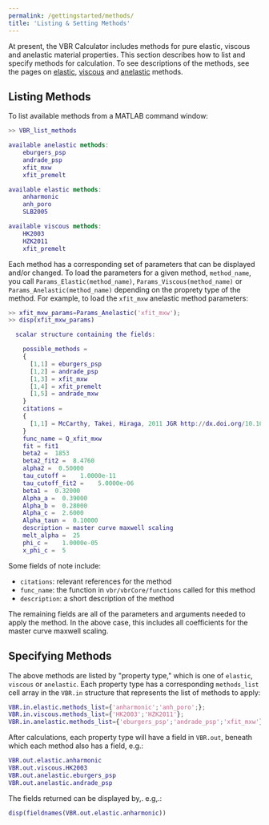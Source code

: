 ```yaml
---
permalink: /gettingstarted/methods/
title: 'Listing & Setting Methods'
---
```


At present, the VBR Calculator includes methods for pure elastic, viscous and anelastic material properties. This section describes how to list and specify methods for calculation. To see descriptions of the methods, see the pages on [elastic](), [viscous]() and [anelastic]() methods.

## Listing Methods

To list available methods from a MATLAB command window:

```matlab
>> VBR_list_methods

available anelastic methods:
    eburgers_psp
    andrade_psp
    xfit_mxw
    xfit_premelt

available elastic methods:
    anharmonic
    anh_poro
    SLB2005

available viscous methods:
    HK2003
    HZK2011
    xfit_premelt
```

Each method has a corresponding set of parameters that can be displayed and/or changed. To load the parameters for a given method, `method_name`, you call `Params_Elastic(method_name)`, `Params_Viscous(method_name)` or `Params_Anelastic(method_name)` depending on the proprety type of the method. For example, to load the `xfit_mxw` anelastic method parameters:

```matlab
>> xfit_mxw_params=Params_Anelastic('xfit_mxw');
>> disp(xfit_mxw_params)

  scalar structure containing the fields:

    possible_methods =
    {
      [1,1] = eburgers_psp
      [1,2] = andrade_psp
      [1,3] = xfit_mxw
      [1,4] = xfit_premelt
      [1,5] = andrade_mxw
    }
    citations =
    {
      [1,1] = McCarthy, Takei, Hiraga, 2011 JGR http://dx.doi.org/10.1029/2011JB008384
    }
    func_name = Q_xfit_mxw
    fit = fit1
    beta2 =  1853
    beta2_fit2 =  8.4760
    alpha2 =  0.50000
    tau_cutoff =    1.0000e-11
    tau_cutoff_fit2 =    5.0000e-06
    beta1 =  0.32000
    Alpha_a =  0.39000
    Alpha_b =  0.28000
    Alpha_c =  2.6000
    Alpha_taun =  0.10000
    description = master curve maxwell scaling
    melt_alpha =  25
    phi_c =    1.0000e-05
    x_phi_c =  5
```

Some fields of note include:

- `citations`: relevant references for the method
- `func_name`: the function in `vbr/vbrCore/functions` called for this method
- `description`: a short description of the method

The remaining fields are all of the parameters and arguments needed to apply the method. In the above case, this includes all coefficients for the master curve maxwell scaling.

## Specifying Methods

The above methods are listed by "property type," which is one of `elastic`, `viscous` or `anelastic`. Each property type has a corresponding `methods_list` cell array in the `VBR.in` structure that represents the list of methods to apply:

```matlab
VBR.in.elastic.methods_list={'anharmonic';'anh_poro';};
VBR.in.viscous.methods_list={'HK2003';'HZK2011'};
VBR.in.anelastic.methods_list={'eburgers_psp';'andrade_psp';'xfit_mxw'};
```

After calculations, each property type will have a field in `VBR.out`, beneath which each method also has a field, e.g.:

```matlab
VBR.out.elastic.anharmonic
VBR.out.viscous.HK2003
VBR.out.anelastic.eburgers_psp
VBR.out.anelastic.andrade_psp
```

The fields returned can be displayed by,. e.g,.:

```matlab
disp(fieldnames(VBR.out.elastic.anharmonic))
```
